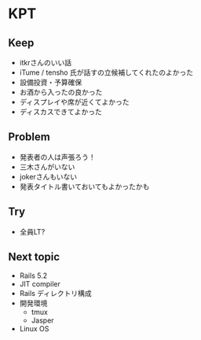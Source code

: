 # KPT

## Keep

- itkrさんのいい話
- iTume / tensho 氏が話すの立候補してくれたのよかった
- 設備投資・予算確保
- お酒から入ったの良かった
- ディスプレイや席が近くてよかった
- ディスカスできてよかった

## Problem

- 発表者の人は声張ろう！
- 三木さんがいない
- jokerさんもいない
- 発表タイトル書いておいてもよかったかも

## Try

- 全員LT?

## Next topic

- Rails 5.2
- JIT compiler
- Rails ディレクトリ構成
- 開発環境
  - tmux
  - Jasper
- Linux OS
